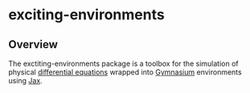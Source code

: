 # exciting-environments

## Overview
The exctiting-environments package is a toolbox for the simulation of physical [differential equations](https://en.wikipedia.org/wiki/Differential_equation) wrapped into [Gymnasium](https://github.com/Farama-Foundation/Gymnasium) environments using [Jax](https://github.com/google/jax). 
